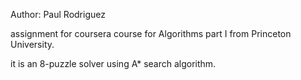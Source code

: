 Author: Paul Rodriguez

assignment for coursera course for Algorithms part I from Princeton University.

it is an 8-puzzle solver using A* search algorithm.

